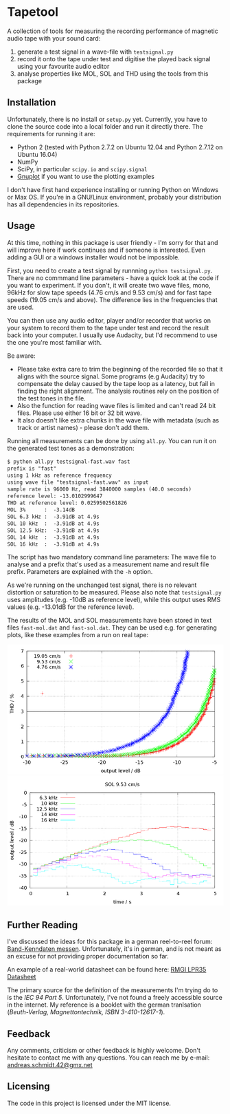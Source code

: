 Tapetool
========

A collection of tools for measuring the recording performance of magnetic audio tape with your sound card:

1. generate a test signal in a wave-file with `testsignal.py`
2. record it onto the tape under test and digitise the played back signal using your favourite audio editor
3. analyse properties like MOL, SOL and THD using the tools from this package

Installation
------------

Unfortunately, there is no install or `setup.py` yet. Currently, you have to clone the source code into a local folder and run it directly there. The requirements for running it are:

* Python 2 (tested with Python 2.7.2 on Ubuntu 12.04 and Python 2.7.12 on Ubuntu 16.04)
* NumPy
* SciPy, in particular `scipy.io` and `scipy.signal`
* [Gnuplot](http://gnuplot.info/) if you want to use the plotting examples

I don't have first hand experience installing or running Python on Windows or Max OS. If you're in a GNU/Linux environment, probably your distribution has all dependencies in its repositories.

Usage
-----

At this time, nothing in this package is user friendly - I'm sorry for that and will improve here if work continues and if someone is interested. Even adding a GUI or a windows installer would not be impossible.

First, you need to create a test signal by runnning `python testsignal.py`. There are no commmand line parameters - have a quick look at the code if you want to experiment. If you don't, it will create two wave files, mono, 96kHz for slow tape speeds (4.76 cm/s and 9.53 cm/s) and for fast tape speeds (19.05 cm/s and above). The difference lies in the frequencies that are used.

You can then use any audio editor, player and/or recorder that works on your system to record them to the tape under test and record the result back into your computer. I usually use Audacity, but I'd recommend to use the one you're most familiar with.

Be aware:
* Please take extra care to trim the beginning of the recorded file so that it aligns with the source signal. Some programs (e.g Audacity) try to compensate the delay caused by the tape loop as a latency, but fail in finding the right alignment. The analysis routines rely on the position of the test tones in the file.
* Also the function for reading wave files is limited and can't read 24 bit files. Please use either 16 bit or 32 bit wave.
* It also doesn't like extra chunks in the wave file with metadata (such as track or artist names) - please don't add them.

Running all measurements can be done by using `all.py`. You can run it on the generated test tones as a demonstration:

```
$ python all.py testsignal-fast.wav fast
prefix is "fast"
using 1 kHz as reference frequency
using wave file "testsignal-fast.wav" as input
sample rate is 96000 Hz, read 3840000 samples (40.0 seconds)
reference level: -13.0102999647
THD at reference level: 0.0259502561826
MOL 3%      :  -3.14dB
SOL 6.3 kHz :  -3.91dB at 4.9s
SOL 10 kHz  :  -3.91dB at 4.9s
SOL 12.5 kHz:  -3.91dB at 4.9s
SOL 14 kHz  :  -3.91dB at 4.9s
SOL 16 kHz  :  -3.91dB at 4.9s
```

The script has two mandatory command line parameters: The wave file to analyse and a prefix that's used as a measurement name and result file prefix. Parameters are explained with the `-h` option.

As we're running on the unchanged test signal, there is no relevant distortion or saturation to be measured. Please also note that `testsignal.py` uses amplitudes (e.g. -10dB as reference level), while this output uses RMS values (e.g. -13.01dB for the reference level).

The results of the MOL and SOL measurements have been stored in text files `fast-mol.dat` and `fast-sol.dat`. They can be used e.g. for generating plots, like these examples from a run on real tape:

![MOL example](example-mol.png)
![SOL example](example-sol.png)


Further Reading
---------------

I've discussed the ideas for this package in a german reel-to-reel forum: [Band-Kenndaten messen](http://forum2.magnetofon.de/board2-tonbandger%C3%A4te/board20-tipps-und-erkenntnisse/17846-band-kenndaten-messen/). Unfortunately, it's in german, and is not meant as an excuse for not providing proper documentation so far.

An example of a real-world datasheet can be found here: [RMGI LPR35 Datasheet](http://www.rmgi.eu/pdf/RMGI_LPR_35.pdf)

The primary source for the definition of the measurements I'm trying do to is the _IEC 94 Part 5_. Unfortunately, I've not found a freely accessible source in the internet. My reference is a booklet with the german tranlsation (_Beuth-Verlag, Magnettontechnik, ISBN 3-410-12617-1_).

Feedback
--------

Any comments, criticism or other feedback is highly welcome. Don't hesitate to contact me with any questions. You can reach me by e-mail: andreas.schmidt.42@gmx.net

Licensing
---------

The code in this project is licensed under the MIT license.


